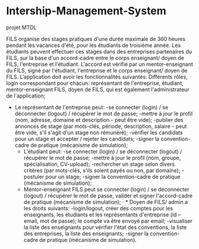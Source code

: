 # Intership-Management-System
projet MTDL

FILS organise des stages pratiques d'une durée maximale de 360 heures pendant les vacances d'été, pour les étudiants de troisième année. Les étudiants peuvent effectuer ces stages dans des entreprises partenaires du FILS, sur la base d'un accord-cadre entre le corps enseignant/ doyen de FILS, l'entreprise et l'étudiant. L'accord est vérifié par un mentor-enseignant du FILS, signé par l'étudiant, l'entreprise et le corps enseignant/ doyen de FILS.
L’application doit avoir les fonctionnalités suivantes:
Différents rôles, login correspondant pour chacun: représentant de l'entreprise, étudiant, mentor-enseignant FILS, doyen de FILS, qui est également l'administrateur de l'application;
   * Le représentant de l'entreprise peut:
-se connecter (login) / se déconnecter (logout) / récupérer le mot de passe;
-mettre à jour le profil (nom, adresse, domaine et description - peut être vide);
-publier des annonces de stage (par mots-clés, période, description, salaire - peut être vide, s'il s'agit d'un stage non rémunéré);
-vérifier les candidats pour un stage et accepter / rejeter les candidats;
-signer la convention-cadre de pratique (mécanisme de simulation);
     * L'étudiant peut:
-se connecter (login) / se déconnecter (logout) / récupérer le mot de passe;
-mettre à jour le profil (nom, groupe, spécialisation, CV-upload);
-rechercher un stage selon divers critères (par mots-clés, s'ils soient payés ou non, par domaine);
-postuler pour un stage;
-signer la convention-cadre de pratique (mécanisme de simulation);
     * Mentor-enseignant FILS peut se connecter (login) / se déconnecter (logout) / récupérer le mot de passe, valider et signer l'accord-cadre de pratique (mécanisme de simulation);
·    * Doyen de FILS/ admin a les droits suivants:
-login/logout, créer des comptes pour les enseignants, les étudiants et les représentants d'entreprise (id – email, mot de passe); le compte va être envoyé par email;
-visualiser la liste des enseignants pour vérifier l'état des conventions, la liste des entreprises, la liste des enseignants;
-signer la convention-cadre de pratique (mécanisme de simulation).
